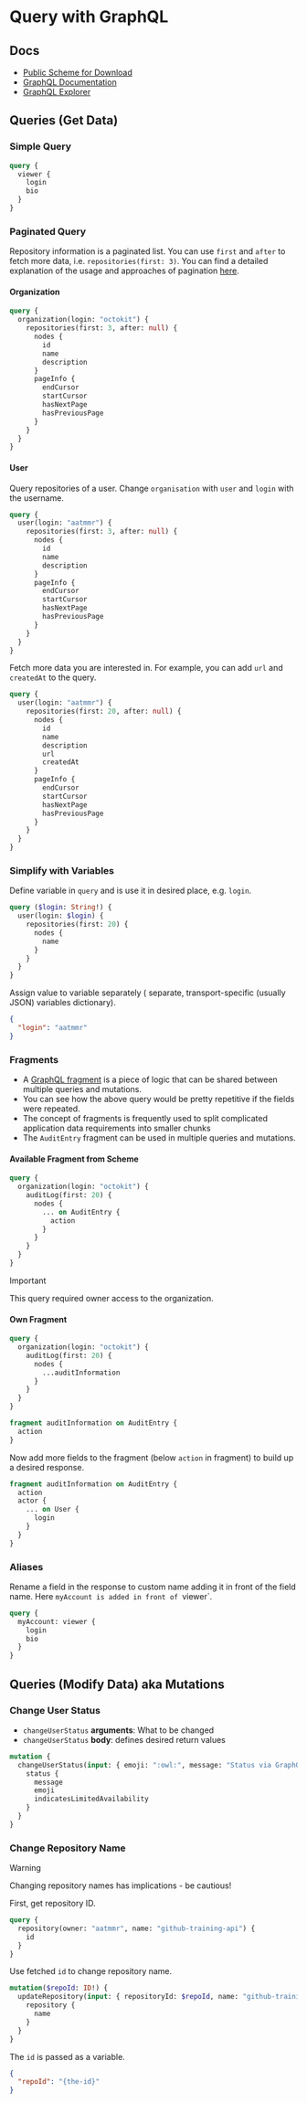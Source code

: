 # Query with GraphQL

## Docs

- [Public Scheme for Download](https://docs.github.com/en/graphql/overview/public-schema)
- [GraphQL Documentation](https://docs.github.com/en/graphql)
- [GraphQL Explorer](https://docs.github.com/en/graphql/overview/explorer)

## Queries (Get Data)

### Simple Query

```graphql
query {
  viewer {
    login
    bio
  }
}
```

### Paginated Query

Repository information is a paginated list. You can use `first` and `after` to fetch more data, i.e. `repositories(first: 3)`. You can find a detailed explanation of the usage and approaches of pagination [here](https://github.com/JefferyHus/graphql-pagination).

#### Organization

```graphql
query {
  organization(login: "octokit") {
    repositories(first: 3, after: null) {
      nodes {
        id
        name
        description
      }
      pageInfo {
        endCursor
        startCursor
        hasNextPage
        hasPreviousPage
      } 
    }
  }
}
```

#### User

Query repositories of a user. Change `organisation` with `user` and `login` with the username.

```graphql
query {
  user(login: "aatmmr") {
    repositories(first: 3, after: null) {
      nodes {
        id
        name
        description
      }
      pageInfo {
        endCursor
        startCursor
        hasNextPage
        hasPreviousPage
      } 
    }
  }
}
```

Fetch more data you are interested in. For example, you can add `url` and `createdAt` to the query.

```graphql
query {
  user(login: "aatmmr") {
    repositories(first: 20, after: null) {
      nodes {
        id
        name
        description
        url
        createdAt
      }
      pageInfo {
        endCursor
        startCursor
        hasNextPage
        hasPreviousPage
      } 
    }
  }
}
```
### Simplify with Variables

Define variable in `query` and is use it in desired place, e.g. `login`.

```graphql
query ($login: String!) {
  user(login: $login) {
    repositories(first: 20) {
      nodes {
        name
      }
    }
  }
}
```

Assign value to variable separately ( separate, transport-specific (usually JSON) variables dictionary).

```json
{
  "login": "aatmmr"
}
```

### Fragments

- A [GraphQL fragment](https://graphql.org/learn/queries/#fragments) is a piece of logic that can be shared between multiple queries and mutations.
- You can see how the above query would be pretty repetitive if the fields were repeated.
- The concept of fragments is frequently used to split complicated application data requirements into smaller chunks
- The `AuditEntry` fragment can be used in multiple queries and mutations.

#### Available Fragment from Scheme

```graphql
query {
  organization(login: "octokit") {
    auditLog(first: 20) {
      nodes {
        ... on AuditEntry {
          action
        }
      }
    }
  }
}
```

> [!IMPORTANT]
> This query required owner access to the organization.

#### Own Fragment

```graphql
query {
  organization(login: "octokit") {
    auditLog(first: 20) {
      nodes {
        ...auditInformation
      }
    }
  }
}

fragment auditInformation on AuditEntry {
  action
}
```

Now add more fields to the fragment (below `action` in fragment) to build up a desired response.

```graphql
fragment auditInformation on AuditEntry {
  action
  actor {
    ... on User {
      login
    }
  }
}
```

### Aliases

Rename a field in the response to custom name adding it in front of the field name. Here `myAccount is added in front of `viewer`.

```graphql
query {
  myAccount: viewer {
    login
    bio
  }
}
```

## Queries (Modify Data) aka Mutations

### Change User Status

- `changeUserStatus` **arguments**: What to be changed
- `changeUserStatus` **body**: defines desired return values

```graphql
mutation {
  changeUserStatus(input: { emoji: ":owl:", message: "Status via GraphQL API" }) {
    status {
      message
      emoji
      indicatesLimitedAvailability
    }
  }
}
```

### Change Repository Name

> [!WARNING]
> Changing repository names has implications - be cautious!

First, get repository ID.

```graphql
query {
  repository(owner: "aatmmr", name: "github-training-api") {
    id
  }
}
```

Use fetched `id` to change repository name.

```graphql
mutation($repoId: ID!) {
  updateRepository(input: { repositoryId: $repoId, name: "github-training-api-new-name" }) {
    repository {
      name
    }
  }
}
```

The `id` is passed as a variable.

```json
{
  "repoId": "{the-id}"
}
```
